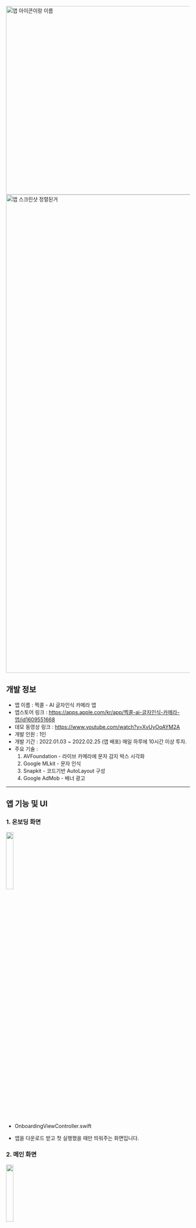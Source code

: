 <img width="515" alt="앱 아이콘이랑 이름" src="https://user-images.githubusercontent.com/61315014/155673238-7e328891-866a-4fb6-8aa6-5ff992e56e0b.png">

<img width="1306" alt="앱 스크린샷 정렬된거" src="https://user-images.githubusercontent.com/61315014/155672842-71c0023d-8b97-4d5d-a1e5-75eee1bae163.png">
   
## 개발 정보   
- 앱 이름 : 찍콜 - AI 글자인식 카메라 앱   
- 앱스토어 링크 : https://apps.apple.com/kr/app/찍콜-ai-글자인식-카메라-앱/id1609551668   
- 데모 동영상 링크 : https://www.youtube.com/watch?v=XvUyOoAYM2A   
- 개발 인원 : 1인   
- 개발 기간 : 2022.01.03 ~ 2022.02.25 (앱 배포)   매일 하루에 10시간 이상 투자.   
- 주요 기술 :   
  1. AVFoundation - 라이브 카메라에 문자 감지 박스 시각화   
  2. Google MLkit - 문자 인식   
  3. Snapkit - 코드기반 AutoLayout 구성   
  4. Google AdMob - 배너 광고  
 
***

## 앱 기능 및 UI   
### 1. 온보딩 화면   
<img src ="https://user-images.githubusercontent.com/61315014/155839877-2d8c320c-1dcf-4560-a8fa-a6fa705ad605.gif" width="20%" /> 

- OnboardingViewController.swift    

- 앱을 다운로드 받고 첫 실행했을 때만 띄워주는 화면입니다.  
   
### 2. 메인 화면   
<img src ="https://user-images.githubusercontent.com/61315014/155840408-73721286-3f3d-4ccb-b325-45909e335e46.gif" width="20%" />   

- MainViewController.swift   

- 라이브 카메라에서 문자 감지 박스를 시각화합니다.   

- 전화모드 : 촬영한 사진안에서 전화번호를 인식했을 경우, 바로 전화 연결을 시도합니다. 그 뒤 인식화면으로 이동합니다.  

- 기본모드 : 촬영 후 바로 전화를 연결하지 않습니다. 인식화면으로 이동합니다.   
   
### 3. 인식 화면
<img src ="https://user-images.githubusercontent.com/61315014/155842359-63eacc7d-f0ed-4ca8-bf54-9bf17f7b68fd.gif" width="20%" />   
   
- RecognizeViewController.swift   
   
- 찍은 사진이나, 앨범에서 가져온 사진에서 문자를 인식합니다.  
    
- 문자 박스를 선택하면 상단의 Text View 에 표시됩니다.   
   
- 선택한 텍스트를 복사 / 공유 할 수 있습니다.   
   
### 4. 그 외 설정, 정보 화면
이미지   

- MainSettingViewController.swift   
   
- SubSettingViewController.swift   
   
- InfoViewController.swift   
   
- 여러가지 설정을 할 수 있습니다.   
   
- Google AdMob 배너 광고를 표시합니다.
